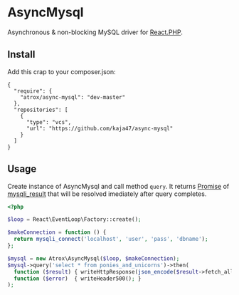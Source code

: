 # AsyncMysql

Asynchronous & non-blocking MySQL driver for [React.PHP](https://github.com/reactphp/react).

## Install

Add this crap to your composer.json:

```
{
  "require": {
    "atrox/async-mysql": "dev-master"
  },
  "repositories": [
    {
      "type": "vcs",
      "url": "https://github.com/kaja47/async-mysql"
    }
  ]
}

```

## Usage

Create instance of AsyncMysql and call method `query`.
It returns [Promise](https://github.com/reactphp/promise) of [mysqli_result](http://cz2.php.net/manual/en/class.mysqli-result.php) that will be resolved imediately after query completes.

```php
<?php

$loop = React\EventLoop\Factory::create();

$makeConnection = function () {
  return mysqli_connect('localhost', 'user', 'pass', 'dbname');
};

$mysql = new Atrox\AsyncMysql($loop, $makeConnection);
$mysql->query('select * from ponies_and_unicorns')->then(
  function ($result) { writeHttpResponse(json_encode($result->fetch_all(MYSQLI_ASSOC))); $result->close(); },
  function ($error)  { writeHeader500(); }
);
```
